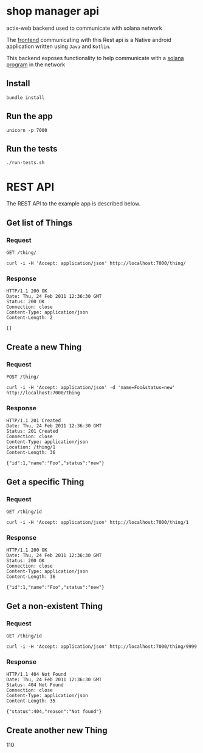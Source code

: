 # shop manager api
actix-web backend used to communicate with solana network

The [frontend](https://github.com/JusticeEli/ShopManagement/tree/branch_1) communicating with this Rest api is a Native android application written using `Java` and `Kotlin`.

This backend exposes functionality to help communicate with a [solana program](https://github.com/JusticeEli/shop-manager) in the network

## Install

    bundle install

## Run the app

    unicorn -p 7000

## Run the tests

    ./run-tests.sh

# REST API

The REST API to the example app is described below.

## Get list of Things

### Request

`GET /thing/`

    curl -i -H 'Accept: application/json' http://localhost:7000/thing/

### Response

    HTTP/1.1 200 OK
    Date: Thu, 24 Feb 2011 12:36:30 GMT
    Status: 200 OK
    Connection: close
    Content-Type: application/json
    Content-Length: 2

    []

## Create a new Thing

### Request

`POST /thing/`

    curl -i -H 'Accept: application/json' -d 'name=Foo&status=new' http://localhost:7000/thing

### Response

    HTTP/1.1 201 Created
    Date: Thu, 24 Feb 2011 12:36:30 GMT
    Status: 201 Created
    Connection: close
    Content-Type: application/json
    Location: /thing/1
    Content-Length: 36

    {"id":1,"name":"Foo","status":"new"}

## Get a specific Thing

### Request

`GET /thing/id`

    curl -i -H 'Accept: application/json' http://localhost:7000/thing/1

### Response

    HTTP/1.1 200 OK
    Date: Thu, 24 Feb 2011 12:36:30 GMT
    Status: 200 OK
    Connection: close
    Content-Type: application/json
    Content-Length: 36

    {"id":1,"name":"Foo","status":"new"}

## Get a non-existent Thing

### Request

`GET /thing/id`

    curl -i -H 'Accept: application/json' http://localhost:7000/thing/9999

### Response

    HTTP/1.1 404 Not Found
    Date: Thu, 24 Feb 2011 12:36:30 GMT
    Status: 404 Not Found
    Connection: close
    Content-Type: application/json
    Content-Length: 35

    {"status":404,"reason":"Not found"}

## Create another new Thing
110

